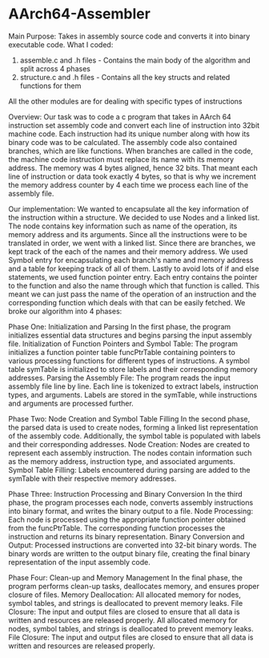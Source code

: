# AArch64-Assembler
Main Purpose: Takes in assembly source code and converts it into binary executable code.
What I coded: 
1. assemble.c and .h files - Contains the main body of the algorithm and split across 4 phases
2. structure.c and .h files - Contains all the key structs and related functions for them

All the other modules are for dealing with specific types of instructions

Overview: Our task was to code a c program that takes in AArch 64 instruction set assembly code and convert each line of instruction into 32bit machine code. Each instruction had its unique number along with how its binary code was to be calculated. The assembly code also contained branches, which are like functions. When branches are called in the code, the machine code instruction must replace its name with its memory address. 
The memory was 4 bytes aligned, hence 32 bits. That meant each line of instruction or data took exactly 4 bytes, so that is why we increment the memory address counter by 4 each time we process each line of the assembly file.

Our implementation: We wanted to encapsulate all the key information of the instruction within a structure. We decided to use Nodes and a linked list. The node contains key information such as name of the operation, its memory address and its arguments. Since all the instructions were to be translated in order, we went with a linked list. Since there are branches, we kept track of the each of the names and their memory address. We used Symbol entry for encapsulating each branch's name and memory address and a table for keeping track of all of them. Lastly to avoid lots of if and else statements, we used function pointer entry. Each entry contains the pointer to the function and also the name through which that function is called. This meant we can just pass the name of the operation of an instruction and the corresponding function which deals with that can be easily fetched. 
We broke our algorithm into 4 phases:

Phase One: Initialization and Parsing
In the first phase, the program initializes essential data structures and begins parsing the input assembly file.
Initialization of Function Pointers and Symbol Table:
The program initializes a function pointer table funcPtrTable containing pointers to various processing functions for different types of instructions.
A symbol table symTable is initialized to store labels and their corresponding memory addresses.
Parsing the Assembly File:
The program reads the input assembly file line by line.
Each line is tokenized to extract labels, instruction types, and arguments.
Labels are stored in the symTable, while instructions and arguments are processed further.



Phase Two: Node Creation and Symbol Table Filling
In the second phase, the parsed data is used to create nodes, forming a linked list representation of the assembly code. Additionally, the symbol table is populated with labels and their corresponding addresses.
Node Creation:
Nodes are created to represent each assembly instruction.
The nodes contain information such as the memory address, instruction type, and associated arguments.
Symbol Table Filling:
Labels encountered during parsing are added to the symTable with their respective memory addresses.



Phase Three: Instruction Processing and Binary Conversion
In the third phase, the program processes each node, converts assembly instructions into binary format, and writes the binary output to a file.
Node Processing:
Each node is processed using the appropriate function pointer obtained from the funcPtrTable.
The corresponding function processes the instruction and returns its binary representation.
Binary Conversion and Output:
Processed instructions are converted into 32-bit binary words.
The binary words are written to the output binary file, creating the final binary representation of the input assembly code.



Phase Four: Clean-up and Memory Management
In the final phase, the program performs clean-up tasks, deallocates memory, and ensures proper closure of files.
Memory Deallocation:
All allocated memory for nodes, symbol tables, and strings is deallocated to prevent memory leaks.
File Closure:
The input and output files are closed to ensure that all data is written and resources are released properly.
All allocated memory for nodes, symbol tables, and strings is deallocated to prevent memory leaks.
File Closure:
The input and output files are closed to ensure that all data is written and resources are released properly.
